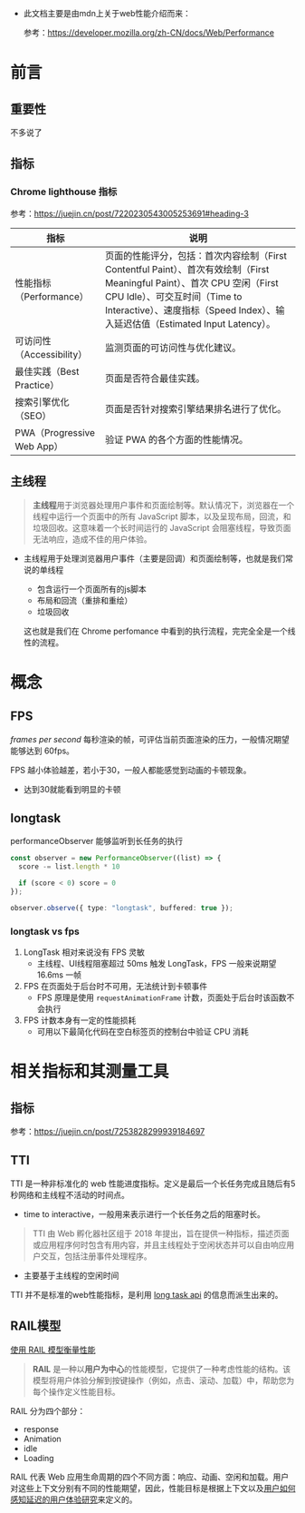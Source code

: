 * 此文档主要是由mdn上关于web性能介绍而来：

  参考：https://developer.mozilla.org/zh-CN/docs/Web/Performance

# 前言

## 重要性

不多说了

## 指标

### Chrome lighthouse 指标

参考：https://juejin.cn/post/7220230543005253691#heading-3

| 指标                       | 说明                                                         |
| -------------------------- | ------------------------------------------------------------ |
| 性能指标（Performance）    | 页面的性能评分，包括：首次内容绘制（First Contentful Paint）、首次有效绘制（First Meaningful Paint）、首次 CPU 空闲（First CPU Idle）、可交互时间（Time to Interactive）、速度指标（Speed Index）、输入延迟估值（Estimated Input Latency）。 |
| 可访问性（Accessibility）  | 监测页面的可访问性与优化建议。                               |
| 最佳实践（Best Practice）  | 页面是否符合最佳实践。                                       |
| 搜索引擎优化（SEO）        | 页面是否针对搜索引擎结果排名进行了优化。                     |
| PWA（Progressive Web App） | 验证 PWA 的各个方面的性能情况。                              |

## 主线程

> **主线程**用于浏览器处理用户事件和页面绘制等。默认情况下，浏览器在一个线程中运行一个页面中的所有 JavaScript 脚本，以及呈现布局，回流，和垃圾回收。这意味着一个长时间运行的 JavaScript 会阻塞线程，导致页面无法响应，造成不佳的用户体验。

* 主线程用于处理浏览器用户事件（主要是回调）和页面绘制等，也就是我们常说的单线程

  * 包含运行一个页面所有的js脚本
  * 布局和回流（重排和重绘）
  * 垃圾回收

  这也就是我们在 Chrome perfomance 中看到的执行流程，完完全全是一个线性的流程。



# 概念

## FPS

*frames per second* 每秒渲染的帧，可评估当前页面渲染的压力，一般情况期望能够达到 60fps。

FPS 越小体验越差，若小于30，一般人都能感觉到动画的卡顿现象。

* 达到30就能看到明显的卡顿

## longtask

performanceObserver 能够监听到长任务的执行

```typescript
const observer = new PerformanceObserver((list) => {
  score -= list.length * 10

  if (score < 0) score = 0
});

observer.observe({ type: "longtask", buffered: true });
```

### longtask vs fps

1. LongTask 相对来说没有 FPS 灵敏
   - 主线程、UI线程阻塞超过 50ms 触发 LongTask，FPS 一般来说期望 16.6ms 一帧
2. FPS 在页面处于后台时不可用，无法统计到卡顿事件
   - FPS 原理是使用 `requestAnimationFrame` 计数，页面处于后台时该函数不会执行
3. FPS 计数本身有一定的性能损耗
   - 可用以下最简化代码在空白标签页的控制台中验证 CPU 消耗



# 相关指标和其测量工具

## 指标

参考：https://juejin.cn/post/7253828299939184697

## TTI

TTI 是一种非标准化的 web 性能进度指标。定义是最后一个长任务完成且随后有5秒网络和主线程不活动的时间点。

* time to interactive，一般用来表示进行一个长任务之后的阻塞时长。

> TTI 由 Web 孵化器社区组于 2018 年提出，旨在提供一种指标，描述页面或应用程序何时包含有用内容，并且主线程处于空闲状态并可以自由响应用户交互，包括注册事件处理程序。

* 主要基于主线程的空闲时间

TTI 并不是标准的web性能指标，是利用 [long task api](https://developer.mozilla.org/en-US/docs/Web/API/PerformanceLongTaskTiming) 的信息而派生出来的。

## RAIL模型

[使用 RAIL 模型衡量性能](https://web.dev/rail/#response)

>**RAIL** 是一种以**用户为中心**的性能模型，它提供了一种考虑性能的结构。该模型将用户体验分解到按键操作（例如，点击、滚动、加载）中，帮助您为每个操作定义性能目标。

RAIL 分为四个部分：

* response
* Animation
* idle
* Loading

RAIL 代表 Web 应用生命周期的四个不同方面：响应、动画、空闲和加载。用户对这些上下文分别有不同的性能期望，因此，性能目标是根据上下文以及[用户如何感知延迟的用户体验研究](https://www.nngroup.com/articles/response-times-3-important-limits/)来定义的。

